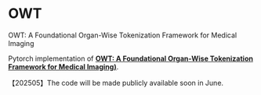# OWT
OWT: A Foundational Organ-Wise Tokenization Framework for Medical Imaging

Pytorch implementation of **[OWT: A Foundational Organ-Wise Tokenization Framework for Medical Imaging)](https://arxiv.org/pdf/2505.04899)**.

【202505】The code will be made publicly available soon in June.
